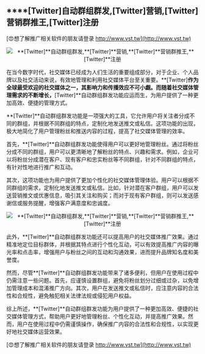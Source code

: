 ## ****[Twitter]**自动群组群发,**[Twitter]**营销,**[Twitter]**营销群推王,**[Twitter]**注册**

[😍想了解推广相关软件的朋友请登录 http://www.vst.tw](http://www.vst.tw)

 <center><img src="https://vst.tw/MP4/tuiguang/png/1.png" alt="**[Twitter]**自动群组群发,**[Twitter]**营销,**[Twitter]**营销群推王,**[Twitter]**注册"></center>

在当今数字时代，社交媒体已经成为人们生活的重要组成部分，对于企业、个人品牌以及社交活动来说，有效地管理和利用社交媒体平台至关重要。**[Twitter]**作为全球最受欢迎的社交媒体之一，其影响力和传播效应不可小觑。而随着社交媒体管理需求的不断增长，**[Twitter]**自动群组群发功能应运而生，为用户提供了一种更加高效、便捷的管理方式。

**[Twitter]**自动群组群发功能是一项强大的工具，它允许用户将关注者分成不同的群组，并根据不同群组的特点，定制化地发送推文或私信。这项功能的出现，极大地简化了用户管理粉丝和推送内容的过程，提高了社交媒体管理的效率。

首先，**[Twitter]**自动群组群发功能使得用户可以更好地管理粉丝。通过将粉丝分成不同的群组，用户可以更清晰地了解粉丝的特点、兴趣和需求。例如，企业可以将粉丝分成潜在客户、现有客户和忠实粉丝等不同群组，针对不同群组的特点，有针对性地进行推广和互动。

其次，这项功能也为用户提供了更加个性化的社交媒体管理体验。用户可以根据不同群组的需求，定制化地发送推文或私信。比如，针对潜在客户群组，用户可以发送营销推文或优惠信息，吸引其关注和购买；而对于现有客户群组，则可以发送感谢信或服务提醒，增强客户满意度和忠诚度。

 <center><img src="https://vst.tw/MP4/tuiguang/png/1.png" alt="**[Twitter]**自动群组群发,**[Twitter]**营销,**[Twitter]**营销群推王,**[Twitter]**注册"></center>

此外，**[Twitter]**自动群组群发功能还可以提高用户的社交媒体推广效果。通过精准地定位目标群体，并根据其特点进行个性化互动，可以有效提高推广内容的曝光率和点击率，增强用户与粉丝之间的互动和沟通效果，进而提升品牌知名度和美誉度。

然而，尽管**[Twitter]**自动群组群发功能带来了诸多便利，但用户在使用过程中仍需注意一些问题。首先，应谨慎设置群组，避免将粉丝划分过细或过杂，以免增加管理成本和混淆推广方向。其次，用户在发送推文或私信时，应注意内容的合法性和合规性，避免触犯相关法律法规或侵犯用户权益。

综上所述，**[Twitter]**自动群组群发功能为用户提供了一种更加高效、便捷的社交媒体管理方式，帮助用户更好地管理粉丝、个性化互动，并提高推广效果。然而，用户在使用过程中仍需谨慎操作，确保推广内容的合法性和合规性，以实现更好地社交媒体运营效果。

[😍想了解推广相关软件的朋友请登录 http://www.vst.tw](http://www.vst.tw)



